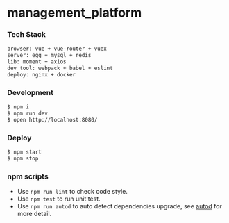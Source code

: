 # management_platform

### Tech Stack

``` bash
browser: vue + vue-router + vuex
server: egg + mysql + redis
lib: moment + axios
dev tool: webpack + babel + eslint
deploy: nginx + docker
```

### Development

```bash
$ npm i
$ npm run dev
$ open http://localhost:8080/
```

### Deploy

```bash
$ npm start
$ npm stop
```

### npm scripts

- Use `npm run lint` to check code style.
- Use `npm test` to run unit test.
- Use `npm run autod` to auto detect dependencies upgrade, see [autod](https://www.npmjs.com/package/autod) for more detail.


[egg]: https://eggjs.org